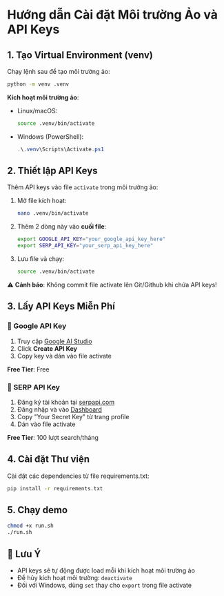 # Hướng dẫn Cài đặt Môi trường Ảo và API Keys

## 1. Tạo Virtual Environment (venv)

Chạy lệnh sau để tạo môi trường ảo:
```bash
python -m venv .venv
```

**Kích hoạt môi trường ảo**:
- Linux/macOS:
  ```bash
  source .venv/bin/activate
  ```
- Windows (PowerShell):
  ```powershell
  .\.venv\Scripts\Activate.ps1
  ```

## 2. Thiết lập API Keys

Thêm API keys vào file `activate` trong môi trường ảo:

1. Mở file kích hoạt:
   ```bash
   nano .venv/bin/activate
   ```

2. Thêm 2 dòng này vào **cuối file**:
   ```bash
   export GOOGLE_API_KEY="your_google_api_key_here"
   export SERP_API_KEY="your_serp_api_key_here"
   ```

3. Lưu file và chạy:
   ```bash
   source .venv/bin/activate
   ```

⚠️ **Cảnh báo**: Không commit file activate lên Git/Github khi chứa API keys!

## 3. Lấy API Keys Miễn Phí

### 🔑 Google API Key
1. Truy cập [Google AI Studio](https://aistudio.google.com/apikey)
2. Click **Create API Key** 
3. Copy key và dán vào file activate

**Free Tier**: Free

### 🔑 SERP API Key
1. Đăng ký tài khoản tại [serpapi.com](https://serpapi.com/)
2. Đăng nhập và vào [Dashboard](https://serpapi.com/dashboard)
3. Copy "Your Secret Key" từ trang profile
4. Dán vào file activate

**Free Tier**: 100 lượt search/tháng

## 4. Cài đặt Thư viện

Cài đặt các dependencies từ file requirements.txt:
```bash
pip install -r requirements.txt
```
## 5. Chạy demo

```bash
chmod +x run.sh
./run.sh
```
## 📝 Lưu Ý
- API keys sẽ tự động được load mỗi khi kích hoạt môi trường ảo
- Để hủy kích hoạt môi trường: `deactivate`
- Đối với Windows, dùng `set` thay cho `export` trong file activate
```
